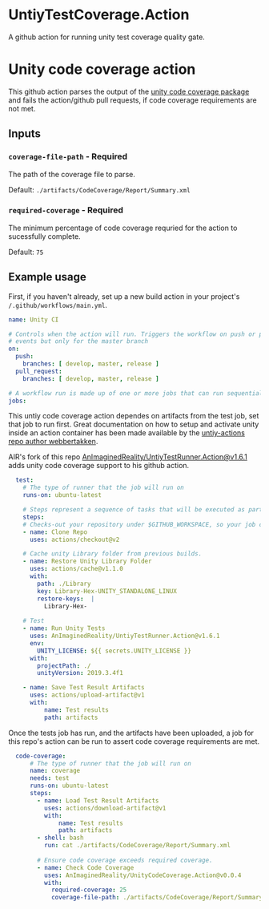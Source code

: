 # UntiyTestCoverage.Action
A github action for running unity test coverage quality gate.

# Unity code coverage action

This github action parses the output of the [unity code coverage package](https://docs.unity3d.com/Packages/com.unity.testtools.codecoverage@0.2/manual/CoverageTestRunner.html) and fails the action/github pull requests, if code coverage requirements are not met.

## Inputs

### `coverage-file-path` - **Required** 
The path of the coverage file to parse.

Default: `./artifacts/CodeCoverage/Report/Summary.xml`

### `required-coverage` - **Required**
The minimum percentage of code coverage requried for the action to sucessfully complete. 

Default: `75`

## Example usage
First, if you haven't already, set up a new build action in your project's `/.github/workflows/main.yml`. 
```yaml
name: Unity CI 

# Controls when the action will run. Triggers the workflow on push or pull request
# events but only for the master branch
on:
  push:
    branches: [ develop, master, release ]
  pull_request:
    branches: [ develop, master, release ]

# A workflow run is made up of one or more jobs that can run sequentially or in parallel
jobs:
```
This untiy code coverage action dependes on artifacts from the test job, set that job to run first. Great documentation on how to setup and activate unity inside an action container has been made available by the [untiy-actions repo author webbertakken](https://github.com/webbertakken/unity-actions).

AIR's fork of this repo [AnImaginedReality/UntiyTestRunner.Action@v1.6.1 ](https://github.com/AnImaginedReality/UntiyTestRunner.Action) adds unity code coverage support to his github action.
```yaml
  test:
    # The type of runner that the job will run on
    runs-on: ubuntu-latest

    # Steps represent a sequence of tasks that will be executed as part of the job
    steps:
    # Checks-out your repository under $GITHUB_WORKSPACE, so your job can access it
    - name: Clone Repo
      uses: actions/checkout@v2

    # Cache unity Library folder from previous builds.
    - name: Restore Unity Library Folder
      uses: actions/cache@v1.1.0
      with:
        path: ./Library
        key: Library-Hex-UNITY_STANDALONE_LINUX
        restore-keys:  |
          Library-Hex-
    
    # Test
    - name: Run Unity Tests
      uses: AnImaginedReality/UntiyTestRunner.Action@v1.6.1 
      env:
        UNITY_LICENSE: ${{ secrets.UNITY_LICENSE }}
      with:
        projectPath: ./
        unityVersion: 2019.3.4f1

    - name: Save Test Result Artifacts 
      uses: actions/upload-artifact@v1
      with:
          name: Test results
          path: artifacts
```
Once the tests job has run, and the artifacts have been uploaded, a job for this repo's action can be run to assert code coverage requirements are met.
```yaml
  code-coverage:
      # The type of runner that the job will run on
      name: coverage
      needs: test
      runs-on: ubuntu-latest
      steps:
        - name: Load Test Result Artifacts 
          uses: actions/download-artifact@v1
          with:
              name: Test results
              path: artifacts
        - shell: bash
          run: cat ./artifacts/CodeCoverage/Report/Summary.xml
      
        # Ensure code coverage exceeds required coverage.
        - name: Check Code Coverage
          uses: AnImaginedReality/UnityCodeCoverage.Action@v0.0.4
          with:
            required-coverage: 25
            coverage-file-path: ./artifacts/CodeCoverage/Report/Summary.xml
```
